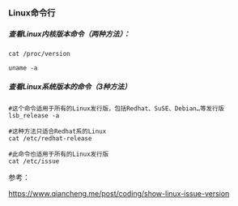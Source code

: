 ### Linux命令行

##### 查看Linux内核版本命令（两种方法）：

```shell
cat /proc/version

uname -a
```



##### 查看Linux系统版本的命令（3种方法）

```shell
#这个命令适用于所有的Linux发行版，包括Redhat、SuSE、Debian…等发行版
lsb_release -a

#这种方法只适合Redhat系的Linux
cat /etc/redhat-release

#此命令也适用于所有的Linux发行版
cat /etc/issue
```



参考：

https://www.qiancheng.me/post/coding/show-linux-issue-version